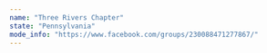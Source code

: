 ```yaml
---
name: "Three Rivers Chapter"
state: "Pennsylvania"
mode_info: "https://www.facebook.com/groups/230088471277867/"
---
```

